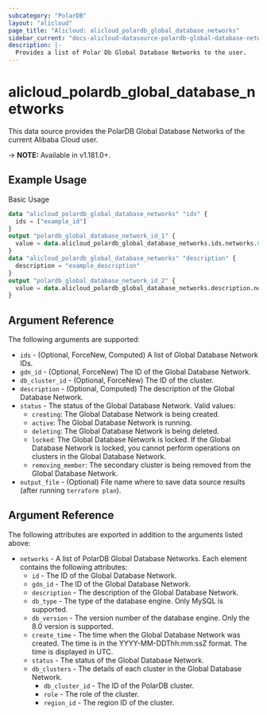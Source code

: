 ```yaml
---
subcategory: "PolarDB"
layout: "alicloud"
page_title: "Alicloud: alicloud_polardb_global_database_networks"
sidebar_current: "docs-alicloud-datasource-polardb-global-database-networks"
description: |-
  Provides a list of Polar Db Global Database Networks to the user.
---
```


# alicloud\_polardb\_global\_database\_networks

This data source provides the PolarDB Global Database Networks of the current Alibaba Cloud user.

-> **NOTE:** Available in v1.181.0+.

## Example Usage

Basic Usage

```terraform
data "alicloud_polardb_global_database_networks" "ids" {
  ids = ["example_id"]
}
output "polardb_global_database_network_id_1" {
  value = data.alicloud_polardb_global_database_networks.ids.networks.0.id
}
data "alicloud_polardb_global_database_networks" "description" {
  description = "example_description"
}
output "polardb_global_database_network_id_2" {
  value = data.alicloud_polardb_global_database_networks.description.networks.0.id
}
```

## Argument Reference

The following arguments are supported:

* `ids` - (Optional, ForceNew, Computed)  A list of Global Database Network IDs.
* `gdn_id` - (Optional, ForceNew)  The ID of the Global Database Network.
* `db_cluster_id` - (Optional, ForceNew) The ID of the cluster.
* `description` - (Optional, Computed) The description of the Global Database Network.
* `status` - The status of the Global Database Network. Valid values:
	- `creating`: The Global Database Network is being created.
	- `active`: The Global Database Network is running.
	- `deleting`: The Global Database Network is being deleted.
	- `locked`: The Global Database Network is locked. If the Global Database Network is locked, you cannot perform operations on clusters in the Global Database Network.
	- `removing_member`: The secondary cluster is being removed from the Global Database Network.
* `output_file` - (Optional) File name where to save data source results (after running `terraform plan`).

## Argument Reference

The following attributes are exported in addition to the arguments listed above:

* `networks` - A list of PolarDB Global Database Networks. Each element contains the following attributes:
	* `id` - The ID of the Global Database Network.
	* `gdn_id` - The ID of the Global Database Network.
	* `description` - The description of the Global Database Network.
	* `db_type` - The type of the database engine. Only MySQL is supported.
	* `db_version` - The version number of the database engine. Only the 8.0 version is supported.
	* `create_time` - The time when the Global Database Network was created. The time is in the YYYY-MM-DDThh:mm:ssZ format. The time is displayed in UTC.
	* `status` - The status of the Global Database Network.
	* `db_clusters` - The details of each cluster in the Global Database Network.
		* `db_cluster_id` - The ID of the PolarDB cluster.
		* `role` - The role of the cluster.
		* `region_id` - The region ID of the cluster.